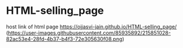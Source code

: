 # HTML-selling_page

host link of html page https://ojjasvi-jain.github.io/HTML-selling_page/ 
(https://user-images.githubusercontent.com/85935892/215851028-82ac53e4-28fd-4b37-b4f3-72e305630f08.png)
